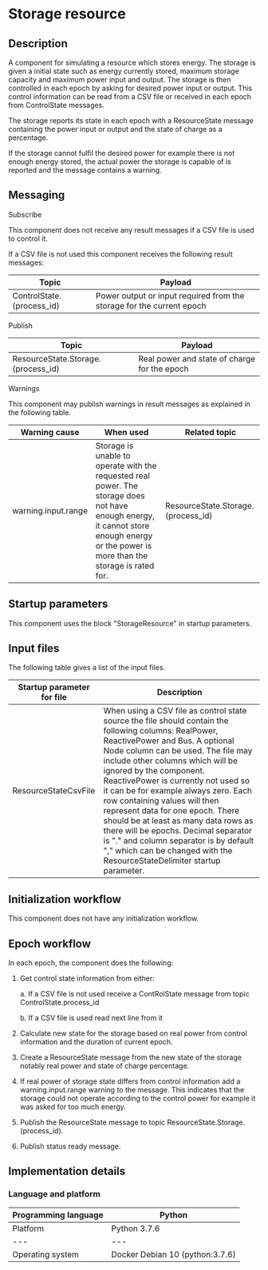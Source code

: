 # **Storage resource**

## Description

A component for simulating a resource which stores energy. The storage is given a initial state such as energy currently stored, maximum storage capacity and maximum power input and output. The storage is then controlled in each epoch by asking for desired power input or output. This control information can be read from a CSV file or received in each epoch from ControlState messages. 

The storage reports its state in each epoch with a ResourceState message containing the power input or output and the state of charge as a percentage. 

If the storage cannot fulfil the desired power for example there is not enough energy stored, the actual power the storage is capable of is reported and the message contains a warning. 

## Messaging

Subscribe

This component does not receive any result messages if a CSV file is used to control it.

If a CSV file is not used this component receives the following result messages:

| Topic | Payload |
| --- | --- |
| ControlState\.(process_id) | Power output or input required from the storage for the current epoch |


Publish

| Topic | Payload |
| --- | --- |
| ResourceState\.Storage\.\(process_id\) | Real power and state of charge for the epoch |

Warnings

This component may publish warnings in result messages as explained in the following table.

| Warning cause | When used | Related topic |
| --- | --- | --- |
| warning\.input\.range | Storage is unable to operate with the requested real power. The storage does not have enough energy, it cannot store enough energy or the power is more than the storage is rated for. | ResourceState\.Storage\.\(process_id\) |

## Startup parameters

This component uses the block "StorageResource" in startup parameters.

## Input files

The following table gives a list of the input files.

| Startup parameter for file | Description |
| --- | --- |
| ResourceStateCsvFile | When using a CSV file as control state source the file should contain the following columns: RealPower, ReactivePower and Bus. A optional Node column can be used. The file may include other columns which will be ignored by the component. ReactivePower is currently not used so it can be for example always zero. Each row containing values will then represent data for one epoch. There should be at least as many data rows as there will be epochs. Decimal separator is "." and column separator is by default "," which can be changed with the ResourceStateDelimiter startup parameter. |

## Initialization workflow

This component does not have any initialization workflow.

## Epoch workflow

In each epoch, the component does the following:

1. Get control state information from either:

    a. If a CSV file is not used receive a ContRolState message from topic ControlState\.process_id
	
	b. If a CSV file is used read next line from it

2. Calculate new state for the storage based on real power from control information and the duration of current epoch.
3. Create a ResourceState message from the new state of the storage notably real power and state of charge percentage.
4. If real power of storage state differs from control information add a warning\.input\.range warning to the message. This indicates that the storage could not operate according to the control power for example it was asked for too much energy.
5. Publish the ResourceState message to topic ResourceState\.Storage\.\(process_id\).
6. Publish status ready message.

## Implementation details

### Language and platform

| Programming language | Python |
| --- | --- |
| Platform | Python 3.7.6 |
| --- | --- |
| Operating system | Docker Debian 10 (python:3.7.6) |